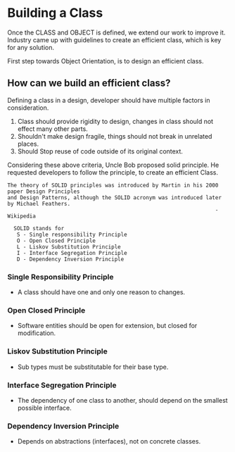 # Building a Class

Once the CLASS and OBJECT is defined, we extend our work to improve it. Industry came up with guidelines to create an efficient class, which is key for any solution.

First step towards Object Orientation, is to design an efficient class.

## How can we build an efficient class?
Defining a class in a design, developer should have multiple factors in consideration.

1) Class should provide rigidity to design, changes in class should not effect many other parts.
2) Shouldn't make design fragile, things should not break in unrelated places.
3) Should Stop reuse of code outside of its original context.

Considering these above criteria, Uncle Bob proposed solid principle. He requested developers to follow the principle, to create an efficient Class.

```
The theory of SOLID principles was introduced by Martin in his 2000 paper Design Principles
and Design Patterns, although the SOLID acronym was introduced later by Michael Feathers.
                                                                  - Wikipedia

  SOLID stands for
   S - Single responsibility Principle
   O - Open Closed Principle
   L - Liskov Substitution Principle
   I - Interface Segregation Principle
   D - Dependency Inversion Principle
```

### Single Responsibility Principle
* A class should have one and only one reason to changes.
### Open Closed Principle
* Software entities should be open for extension, but closed for modification.
### Liskov Substitution Principle
* Sub types must be substitutable for their base type.
### Interface Segregation Principle
* The dependency of one class to another, should depend on the smallest possible interface.
### Dependency Inversion Principle
* Depends on abstractions (interfaces), not on concrete classes.
